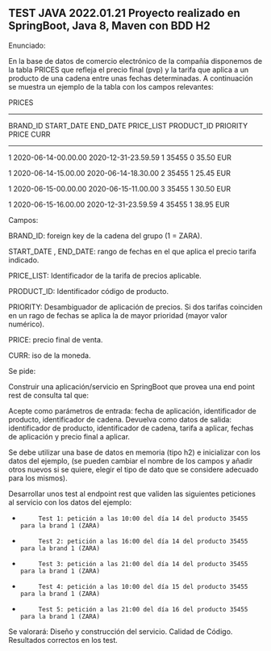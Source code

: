 TEST JAVA 2022.01.21
Proyecto realizado en SpringBoot, Java 8, Maven con BDD H2
----------------------------------------------------------------------------------------------------------------------------------------
Enunciado:

En la base de datos de comercio electrónico de la compañía disponemos de la tabla PRICES que refleja el precio final (pvp) y la tarifa que aplica a un producto de una cadena entre unas fechas determinadas. A continuación se muestra un ejemplo de la tabla con los campos relevantes:

PRICES

-------

BRAND_ID         START_DATE                                    END_DATE                        PRICE_LIST                   PRODUCT_ID  PRIORITY                 PRICE           CURR

------------------------------------------------------------------------------------------------------------------------------------------------------------------------------------------------------------------------------------------

1         2020-06-14-00.00.00                        2020-12-31-23.59.59                        1                        35455                0                        35.50            EUR

1         2020-06-14-15.00.00                        2020-06-14-18.30.00                        2                        35455                1                        25.45            EUR

1         2020-06-15-00.00.00                        2020-06-15-11.00.00                        3                        35455                1                        30.50            EUR

1         2020-06-15-16.00.00                        2020-12-31-23.59.59                        4                        35455                1                        38.95            EUR

Campos: 

BRAND_ID: foreign key de la cadena del grupo (1 = ZARA).

START_DATE , END_DATE: rango de fechas en el que aplica el precio tarifa indicado.

PRICE_LIST: Identificador de la tarifa de precios aplicable.

PRODUCT_ID: Identificador código de producto.

PRIORITY: Desambiguador de aplicación de precios. Si dos tarifas coinciden en un rago de fechas se aplica la de mayor prioridad (mayor valor numérico).

PRICE: precio final de venta.

CURR: iso de la moneda.

Se pide:

Construir una aplicación/servicio en SpringBoot que provea una end point rest de consulta  tal que:

Acepte como parámetros de entrada: fecha de aplicación, identificador de producto, identificador de cadena.
Devuelva como datos de salida: identificador de producto, identificador de cadena, tarifa a aplicar, fechas de aplicación y precio final a aplicar.
 

Se debe utilizar una base de datos en memoria (tipo h2) e inicializar con los datos del ejemplo, (se pueden cambiar el nombre de los campos y añadir otros nuevos si se quiere, elegir el tipo de dato que se considere adecuado para los mismos).        

Desarrollar unos test al endpoint rest que  validen las siguientes peticiones al servicio con los datos del ejemplo:                                                                             

-          Test 1: petición a las 10:00 del día 14 del producto 35455   para la brand 1 (ZARA)

-          Test 2: petición a las 16:00 del día 14 del producto 35455   para la brand 1 (ZARA)

-          Test 3: petición a las 21:00 del día 14 del producto 35455   para la brand 1 (ZARA)

-          Test 4: petición a las 10:00 del día 15 del producto 35455   para la brand 1 (ZARA)

-          Test 5: petición a las 21:00 del día 16 del producto 35455   para la brand 1 (ZARA)

Se valorará:
Diseño y construcción del servicio.
Calidad de Código.
Resultados correctos en los test.